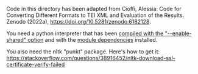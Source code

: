 Code in this directory has been adapted from Cioffi, Alessia: 
Code for Converting Different Formats to TEI XML and Evaluation of the Results. 
Zenodo (2022a), https://doi.org/10.5281/zenodo.6182128.

You need a python interpreter that has been [compiled with the "--enable-shared" 
option](https://tttapa.github.io/Pages/Ubuntu/Software-Installation/Python.html) and with 
the [module dependencies](requirements.txt) installed.

You also need the nltk "punkt" package. Here's how to get it:
https://stackoverflow.com/questions/38916452/nltk-download-ssl-certificate-verify-failed

